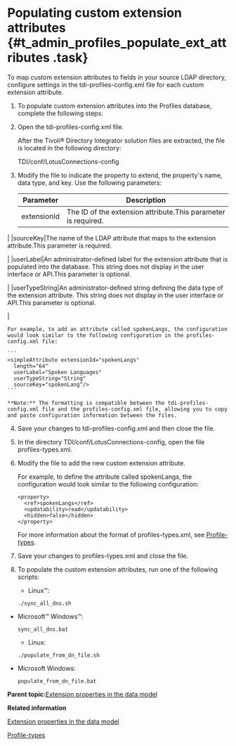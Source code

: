 # Populating custom extension attributes {#t_admin_profiles_populate_ext_attributes .task}

To map custom extension attributes to fields in your source LDAP directory, configure settings in the tdi-profiles-config.xml file for each custom extension attribute.

1.  To populate custom extension attributes into the Profiles database, complete the following steps:
2.  Open the tdi-profiles-config.xml file.

    After the Tivoli® Directory Integrator solution files are extracted, the file is located in the following directory:

    TDI/conf/LotusConnections-config

3.  Modify the file to indicate the property to extend, the property's name, data type, and key. Use the following parameters:

    |Parameter|Description|
    |---------|-----------|
    |extensionId|The ID of the extension attribute.This parameter is required.

|
    |sourceKey|The name of the LDAP attribute that maps to the extension attribute.This parameter is required.

|
    |userLabel|An administrator-defined label for the extension attribute that is populated into the database. This string does not display in the user interface or API.This parameter is optional.

|
    |userTypeString|An administrator-defined string defining the data type of the extension attribute. This string does not display in the user interface or API.This parameter is optional.

|

    For example, to add an attribute called spokenLangs, the configuration would look similar to the following configuration in the profiles-config.xml file:

    ```
    <simpleAttribute extensionId="spokenLangs"
      length="64" 
      userLabel="Spoken Languages"
      userTypeString="String"
      sourceKey="spokenLang"/>
    ```

    **Note:** The formatting is compatible between the tdi-profiles-config.xml file and the profiles-config.xml file, allowing you to copy and paste configuration information between the files.

4.  Save your changes to tdi-profiles-config.xml and then close the file.

5.  In the directory TDI/conf/LotusConnections-config, open the file profiles-types.xml.

6.  Modify the file to add the new custom extension attribute.

    For example, to define the attribute called spokenLangs, the configuration would look similar to the following configuration:

    ```
    <property>
      <ref>spokenLangs</ref>
      <updatability>read</updatability>
      <hidden>false</hidden>
    </property>
    ```

    For more information about the format of profiles-types.xml, see [Profile-types](r_admin_profiles_ovr_types.md).

7.  Save your changes to profiles-types.xml and close the file.

8.  To populate the custom extension attributes, run one of the following scripts:

    -   Linux™:

    ```
    ./sync_all_dns.sh
    ```

-   Microsoft™ Windows™:

    ```
    sync_all_dns.bat
    ```

    -   Linux:

    ```
    ./populate_from_dn_file.sh
    ```

-   Microsoft Windows:

    ```
    populate_from_dn_file.bat
    ```


**Parent topic:**[Extension properties in the data model](../customize/r_admin_profiles_attributes_ext.md)

**Related information**  


[Extension properties in the data model](../customize/r_admin_profiles_attributes_ext.md)

[Profile-types](../customize/r_admin_profiles_ovr_types.md)

